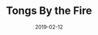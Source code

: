 ---
title: Tongs By the Fire
titleID: tongs-by-the-fire-obrien.md
key: G
rhythm: jig
date: 2019-02-12
location: Other
tags: obrien
regtuneoftheweek:
slowtuneoftheweek:
mp3_file:
mp3_source:
mp3_licence:
mp3_url:
alt_mp3_url:
source: Wellington
abc_source: Wellington Tunebook Collection
abc_url: /tunebooks/other/obrien.pdf
abc: |
    X:12
    T:Tongs By the Fire
    C:Trad, arr. Paddy O'Brien
    R:jig
    I:speed 300
    M:6/8
    K:G
    E1/2F1/2|GBd cAF|dge dBG|cec BdB|ABG FED|
    GBd cAF|Gge dBG|cec Bag|fef g2:|
    f|gdB gdB|gfa gdB|fd^c def|gbg faf|
    (4efge def|gdB AGA |BGF G2:|
    
    
    

---